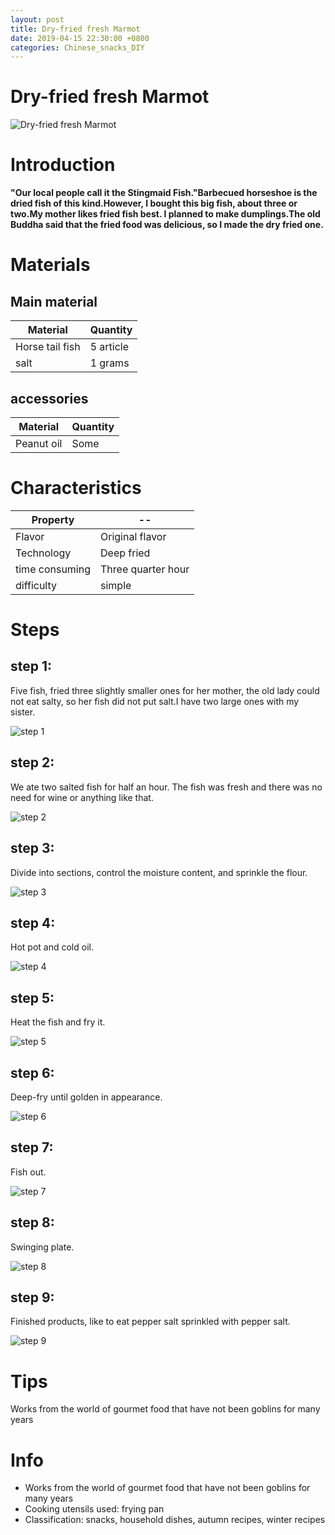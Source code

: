 ```yaml
---
layout: post
title: Dry-fried fresh Marmot
date: 2019-04-15 22:30:00 +0800
categories: Chinese_snacks_DIY
---
```


# Dry-fried fresh Marmot

![Dry-fried fresh Marmot]({{site.baseurl}}/img/426715/426715.jpg)

# Introduction

**"Our local people call it the Stingmaid Fish."Barbecued horseshoe is the dried fish of this kind.However, I bought this big fish, about three or two.My mother likes fried fish best. I planned to make dumplings.The old Buddha said that the fried food was delicious, so I made the dry fried one.**

# Materials


## Main material

Material|Quantity
--|--
Horse tail fish|5 article
salt|1 grams

## accessories

Material|Quantity
--|--
Peanut oil|Some

# Characteristics

Property|--
--|--
Flavor|Original flavor
Technology|Deep fried
time consuming|Three quarter hour
difficulty|simple

# Steps

## step 1:

Five fish, fried three slightly smaller ones for her mother, the old lady could not eat salty, so her fish did not put salt.I have two large ones with my sister.

![step 1]({{site.baseurl}}/img/426715/1.jpg)

## step 2:

We ate two salted fish for half an hour. The fish was fresh and there was no need for wine or anything like that.

![step 2]({{site.baseurl}}/img/426715/2.jpg)

## step 3:

Divide into sections, control the moisture content, and sprinkle the flour.

![step 3]({{site.baseurl}}/img/426715/3.jpg)

## step 4:

Hot pot and cold oil.

![step 4]({{site.baseurl}}/img/426715/4.jpg)

## step 5:

Heat the fish and fry it.

![step 5]({{site.baseurl}}/img/426715/5.jpg)

## step 6:

Deep-fry until golden in appearance.

![step 6]({{site.baseurl}}/img/426715/6.jpg)

## step 7:

Fish out.

![step 7]({{site.baseurl}}/img/426715/7.jpg)

## step 8:

Swinging plate.

![step 8]({{site.baseurl}}/img/426715/8.jpg)

## step 9:

Finished products, like to eat pepper salt sprinkled with pepper salt.

![step 9]({{site.baseurl}}/img/426715/9.jpg)

# Tips

Works from the world of gourmet food that have not been goblins for many years

# Info

- Works from the world of gourmet food that have not been goblins for many years
- Cooking utensils used: frying pan
- Classification: snacks, household dishes, autumn recipes, winter recipes